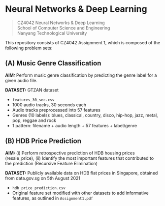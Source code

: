 # Neural Networks & Deep Learning

> CZ4042 Neural Networks & Deep Learning \
> School of Computer Science and Engineering \
> Nanyang Technological University

This repository consists of CZ4042 Assignment 1, which is composed of the following problem sets:

## (A) Music Genre Classification

<b>AIM:</b> Perform music genre classification by predicting the genre label for a given audio file.

<b>DATASET:</b> GTZAN dataset
* ```features_30_sec.csv```
* 1000 audio tracks, 30 seconds each
* Audio tracks preprocessed into 57 features
* Genres (10 labels): blues, classical, country, disco, hip-hop, jazz, metal, pop, reggae and rock
* 1 pattern: filename + audio length + 57 features + label/genre

## (B) HDB Price Prediction

<b>AIM:</b> (i) Perform retrospective prediction of HDB housing prices (resale_price), (ii) Identify the most important features that contributed to the prediction (Recursive Feature Elimination)

<b>DATASET:</b> Publicly available data on HDB flat prices in Singapore, obtained from data.gov.sg on 5th August 2021
* ```hdb_price_prediction.csv```
* Original feature set modified with other datasets to add informative features, as outlined in ```Assignment1.pdf```
